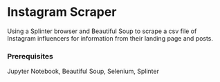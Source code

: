 # Instagram Scraper

Using a Splinter browser and Beautiful Soup to scrape a csv file of Instagram influencers for information from their landing page and posts.

### Prerequisites

Jupyter Notebook, Beautiful Soup, Selenium, Splinter